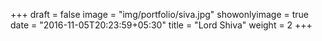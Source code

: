 +++
draft = false
image = "img/portfolio/siva.jpg"
showonlyimage = true
date = "2016-11-05T20:23:59+05:30"
title = "Lord Shiva"
weight = 2
+++
